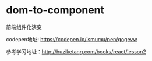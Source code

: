 # dom-to-component

前端组件化演变

codepen地址: <a href="https://codepen.io/ismumu/pen/gogevw">https://codepen.io/ismumu/pen/gogevw</a>

参考学习地址：<a href="http://huziketang.com/books/react/lesson2">http://huziketang.com/books/react/lesson2</a>
